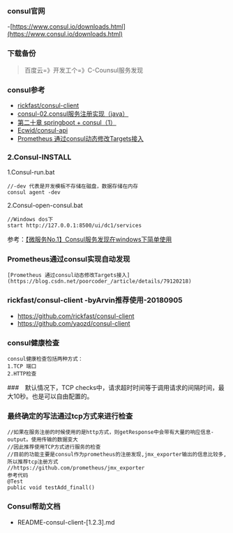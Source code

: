 ### consul官网
-[https://www.consul.io/downloads.html](https://www.consul.io/downloads.html)
### 下载备份
> 百度云=》开发工个=》C-Counsul服务发现

### consul参考
-  [rickfast/consul-client](https://github.com/rickfast/consul-client)
-  [consul-02.consul服务注册实现（java）](https://blog.csdn.net/Sukiyou_xixi/article/details/80378391)
-  [第二十章 springboot + consul（1）](https://www.cnblogs.com/java-zhao/p/5527779.html)
-  [Ecwid/consul-api](https://github.com/Ecwid/consul-api)
-  [Prometheus 通过consul动态修改Targets接入](https://blog.csdn.net/poorcoder_/article/details/79120218)

### 2.Consul-INSTALL

1.Consul-run.bat
```
//-dev 代表是开发模板不存储在磁盘，数据存储在内存
consul agent -dev
```
2.Consul-open-consul.bat
```
//Windows dos下
start http://127.0.0.1:8500/ui/dc1/services
```
参考：[【微服务No.1】Consul服务发现在windows下简单使用](https://www.cnblogs.com/yanbigfeg/p/9199590.html)
### Prometheus通过consul实现自动发现
```
[Prometheus 通过consul动态修改Targets接入](https://blog.csdn.net/poorcoder_/article/details/79120218)
```

### rickfast/consul-client -byArvin推荐使用-20180905
- https://github.com/rickfast/consul-client
- https://github.com/yaozd/consul-client

### consul健康检查
```
consul健康检查包括两种方式：
1.TCP 端口
2.HTTP检查

```
###　默认情况下，TCP checks中，请求超时时间等于调用请求的间隔时间，最大10秒。也是可以自由配置的。

### 最终确定的写法通过tcp方式来进行检查
```
//如果在服务注册的时候使用的是http方式，则getResponse中会带有大量的响应信息-output。使用传输的数据变大
//因此推荐使用TCP方式进行服务的检查
//目前的功能主要是consul作为prometheus的注册发现,jmx_exporter输出的信息比较多,所以推荐tcp注册方式
//https://github.com/prometheus/jmx_exporter
参考代码
@Test
public void testAdd_finall()
```
### Consul帮助文档
- README-consul-client-[1.2.3].md